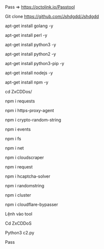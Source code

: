 Pass => https://octolink.io/Passtool 

Git clone https://github.com/Jshdgdd/Jshdgdd

apt-get install golang -y

apt-get install perl -y

apt-get install python3 -y

apt-get install python2 -y

apt-get install python3-pip -y

apt-get install nodejs -y

apt-get install npm -y

cd ZxCDDos/

npm i requests

npm i https-proxy-agent

npm i crypto-random-string

npm i events

npm i fs

npm i net

npm i cloudscraper

npm i request

npm i hcaptcha-solver

npm i randomstring

npm i cluster

npm i cloudflare-bypasser

Lệnh vào tool 

Cd ZxCDDoS

Python3 c2.py

Pass 
